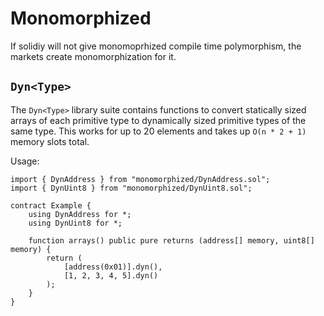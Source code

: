 # Monomorphized

If solidiy will not give monomoprhized compile time polymorphism, the markets
create monomorphization for it.

## `Dyn<Type>`

The `Dyn<Type>` library suite contains functions to convert statically sized
arrays of each primitive type to dynamically sized primitive types of the same
type. This works for up to 20 elements and takes up `O(n * 2 + 1)` memory slots
total.

Usage:

```solidity
import { DynAddress } from "monomorphized/DynAddress.sol";
import { DynUint8 } from "monomorphized/DynUint8.sol";

contract Example {
    using DynAddress for *;
    using DynUint8 for *;

    function arrays() public pure returns (address[] memory, uint8[] memory) {
        return (
            [address(0x01)].dyn(),
            [1, 2, 3, 4, 5].dyn()
        );
    }
}
```
